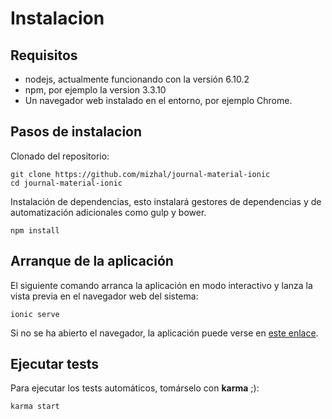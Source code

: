 # Instalacion

## Requisitos 

* nodejs, actualmente funcionando con la versión 6.10.2
* npm, por ejemplo la version 3.3.10
* Un navegador web instalado en el entorno, por ejemplo Chrome.

## Pasos de instalacion

Clonado del repositorio:

```
git clone https://github.com/mizhal/journal-material-ionic
cd journal-material-ionic
```

Instalación de dependencias, esto instalará gestores de dependencias y de automatización adicionales como gulp y bower.

```
npm install
```

## Arranque de la aplicación

El siguiente comando arranca la aplicación en modo interactivo y lanza la vista previa en el navegador web del sistema:

```
ionic serve
```

Si no se ha abierto el navegador, la aplicación puede verse en [este enlace](http://localhost:8100).

## Ejecutar tests

Para ejecutar los tests automáticos, tomárselo con **karma** ;):

```
karma start
```